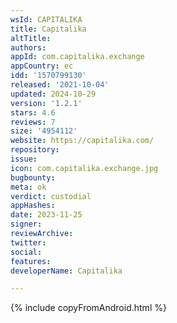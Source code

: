 ```yaml
---
wsId: CAPITALIKA
title: Capitalika
altTitle: 
authors: 
appId: com.capitalika.exchange
appCountry: ec
idd: '1570799130'
released: '2021-10-04'
updated: 2024-10-29
version: '1.2.1'
stars: 4.6
reviews: 7
size: '4954112'
website: https://capitalika.com/
repository: 
issue: 
icon: com.capitalika.exchange.jpg
bugbounty: 
meta: ok
verdict: custodial
appHashes: 
date: 2023-11-25
signer: 
reviewArchive: 
twitter: 
social: 
features: 
developerName: Capitalika

---
```


{% include copyFromAndroid.html %}
